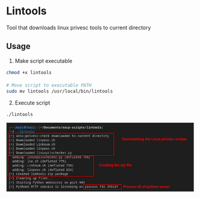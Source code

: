# Lintools
Tool that downloads linux privesc tools to current directory

## Usage
1. Make script executable
```bash
chmod +x lintools

# Move script to executable PATH
sudo mv lintools /usr/local/bin/lintools
```
2. Execute script
```bash
./lintools
```
![Alt text](image.png)
